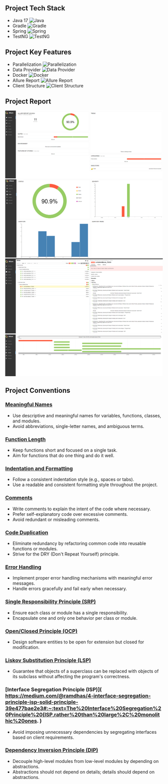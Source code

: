 ## Project Tech Stack
- Java 17 ![Java](https://img.shields.io/badge/Java-17-blue)
- Gradle ![Gradle](https://img.shields.io/badge/Gradle-<VERSION>-blue)
- Spring ![Spring](https://img.shields.io/badge/Spring-<VERSION>-green)
- TestNG ![TestNG](https://img.shields.io/badge/TestNG-<VERSION>-orange)


## Project Key Features
- Parallelization ![Parallelization](https://img.shields.io/badge/Parallelization-Game_Changer-brightgreen)
- Data Provider ![Data Provider](https://img.shields.io/badge/Data_Provider-Game_Changer-brightgreen)
- Docker ![Docker](https://img.shields.io/badge/Docker-Support-blue)
- Allure Report ![Allure Report](https://img.shields.io/badge/Allure_Report-Statistics-blue)
- Client Structure ![Client Structure](https://img.shields.io/badge/Client_Structure-OOP-yellow)

## Project Report
![Main Report Screen](report-exmple/mainscreen.png)
![Statistics](report-exmple/statistics.png)
![Suites](report-exmple/suites.png)
![Timing](report-exmple/timing.png)


## Project Conventions

### [Meaningful Names](https://ashishmd.medium.com/summary-of-clean-code-by-robert-c-martin-part-2-meaningful-names-5b5baaa5b3c6)
- Use descriptive and meaningful names for variables, functions, classes, and modules.
- Avoid abbreviations, single-letter names, and ambiguous terms.

### [Function Length](https://medium.com/codex/should-functions-be-small-e76b45aa93f)
- Keep functions short and focused on a single task.
- Aim for functions that do one thing and do it well.

### [Indentation and Formatting](https://medium.com/nerd-for-tech/clean-code-formatting-source-code-structure-f3021575d79g)
- Follow a consistent indentation style (e.g., spaces or tabs).
- Use a readable and consistent formatting style throughout the project.

### [Comments](https://medium.com/codex/clean-code-comments-833e11a706dc)
- Write comments to explain the intent of the code where necessary.
- Prefer self-explanatory code over excessive comments.
- Avoid redundant or misleading comments.

### [Code Duplication](https://refactoring.guru/smells/duplicate-code)
- Eliminate redundancy by refactoring common code into reusable functions or modules.
- Strive for the DRY (Don't Repeat Yourself) principle.

### [Error Handling](https://medium.com/@himanshuganglani/clean-code-error-handling-d8562573d324#:~:text=Error%20handling%20is%20a%20critical,code%20is%20robust%20and%20maintainable.)
- Implement proper error handling mechanisms with meaningful error messages.
- Handle errors gracefully and fail early when necessary.

### [Single Responsibility Principle (SRP)](https://medium.com/javarevisited/mastering-the-single-responsibility-principle-a-guide-to-clean-code-89ac3b8335d1)
- Ensure each class or module has a single responsibility.
- Encapsulate one and only one behavior per class or module.

### [Open/Closed Principle (OCP)](https://medium.com/javarevisited/mastering-the-art-of-clean-code-how-to-apply-the-open-closed-principle-in-practice-811dc009eb3b#:~:text=Understanding%20the%20Open%2DClosed%20Principle&text=This%20means%20that%20when%20new,flexible%20and%20easier%20to%20maintain.)
- Design software entities to be open for extension but closed for modification.

### [Liskov Substitution Principle (LSP)](https://dev.to/oliverjumpertz/lsp-the-liskov-substitution-principle-2b1i)
- Guarantee that objects of a superclass can be replaced with objects of its subclass without affecting the program's correctness.

### [Interface Segregation Principle (ISP)]( https://medium.com/@ramdhas/4-interface-segregation-principle-isp-solid-principle-39e477bae2e3#:~:text=The%20Interface%20Segregation%20Principle%20(ISP,rather%20than%20large%2C%20monolithic%20ones. )
- Avoid imposing unnecessary dependencies by segregating interfaces based on client requirements.

### [Dependency Inversion Principle (DIP)](https://medium.com/@gabriellamedas/dip-the-dependency-inversion-principle-dbe0f784f3aa)
- Decouple high-level modules from low-level modules by depending on abstractions.
- Abstractions should not depend on details; details should depend on abstractions.
